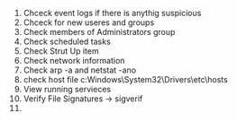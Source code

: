 1. Chceck event logs if there is anythig suspicious
2. Chceck for new useres and groups
3. Check members of Administrators group
4. Check scheduled tasks
5. Check Strut Up item
6. Check network information 
7. Check arp -a and netstat -ano
8. check host file c:Windows\System32\Drivers\etc\hosts
9. View running servieces
10. Verify File Signatures -> sigverif
11. 